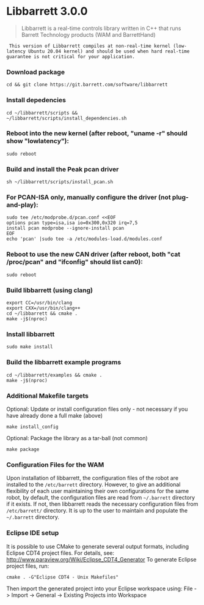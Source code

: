 # Libbarrett 3.0.0
> Libbarrett is a real-time controls library written in C++ that runs Barrett
Technology products (WAM and BarrettHand)

` This version of Libbarrett compiles at non-real-time kernel (low-latency Ubuntu 20.04 kernel) and should be used when hard real-time guarantee is not critical for your application.`


### Download package
```
cd && git clone https://git.barrett.com/software/libbarrett
```

### Install depedencies
```
cd ~/libbarrett/scripts && ~/libbarrett/scripts/install_dependencies.sh
```

### Reboot into the new kernel (after reboot, "uname -r" should show "lowlatency"): 
```
sudo reboot
```

### Build and install the Peak pcan driver
```
sh ~/libbarrett/scripts/install_pcan.sh
```

### For PCAN-ISA only, manually configure the driver (not plug-and-play): 
```
sudo tee /etc/modprobe.d/pcan.conf <<EOF
options pcan type=isa,isa io=0x300,0x320 irq=7,5
install pcan modprobe --ignore-install pcan
EOF
echo 'pcan' |sudo tee -a /etc/modules-load.d/modules.conf
```

### Reboot to use the new CAN driver (after reboot, both "cat /proc/pcan" and "ifconfig" should list can0): 
```
sudo reboot
```

### Build libbarrett (using clang)
```
export CC=/usr/bin/clang
export CXX=/usr/bin/clang++
cd ~/libbarrett && cmake .
make -j$(nproc)
```

### Install libbarrett
```
sudo make install
```

### Build the libbarrett example programs
```
cd ~/libbarrett/examples && cmake .
make -j$(nproc)
```

### Additional Makefile targets
Optional: Update or install configuration files only - not necessary if you have already done a full make (above)
```
make install_config
```

Optional: Package the library as a tar-ball (not common)
```
make package
```

### Configuration Files for the WAM
Upon installation of libbarrett, the configuration files of the robot are installed to the `/etc/barrett` directory. However, to give an additional flexibility of each user maintaining their own configurations for the same robot, by default, the configuration files are read from `~/.barrett` directory if it exists. If not, then libbarrett reads the necessary configuration files from `/etc/barrett/` directory. It is up to the user to maintain and populate the `~/.barrett` directory.

### Eclipse IDE setup
It is possible to use CMake to generate several output formats, including Eclipse CDT4 project files. For details, see:
    http://www.paraview.org/Wiki/Eclipse_CDT4_Generator
To generate Eclipse project files, run:
```
cmake . -G"Eclipse CDT4 - Unix Makefiles"
```
Then import the generated project into your Eclipse workspace using:
File -> Import -> General -> Existing Projects into Workspace
